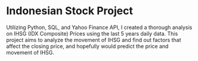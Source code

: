 # Indonesian Stock Project
Utilizing Python, SQL, and Yahoo Finance API, I created a thorough analysis on IHSG (IDX Composite) Prices using the last 5 years daily data. This project aims to analyze the movement of IHSG and find out factors that affect the closing price, and hopefully would predict the price and movement of IHSG. 
